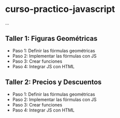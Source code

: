 # curso-practico-javascript

...

## Taller 1: Figuras Geométricas

- Paso 1: Definir las fórmulas geométricas
- Paso 2: Implementar las fórmulas con JS
- Paso 3: Crear funciones
- Paso 4: Integrar JS con HTML

## Taller 2: Precios y Descuentos

- Paso 1: Definir las fórmulas geométricas
- Paso 2: Implementar las fórmulas con JS
- Paso 3: Crear funciones
- Paso 4: Integrar JS con HTML
